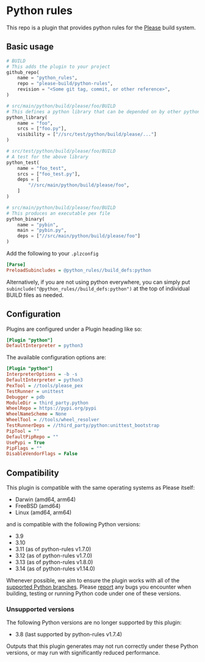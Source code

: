 # Python rules

This repo is a plugin that provides python rules for the [Please](https://please.build) build system.

## Basic usage

```python
# BUILD
# This adds the plugin to your project
github_repo(
    name = "python_rules",
    repo = "please-build/python-rules",
    revision = "<Some git tag, commit, or other reference>",
)

# src/main/python/build/please/foo/BUILD
# This defines a python library that can be depended on by other python rules
python_library(
    name = "foo",
    srcs = ["foo.py"],
    visibility = ["//src/test/python/build/please/..."]
)

# src/test/python/build/please/foo/BUILD
# A test for the above library
python_test(
    name = "foo_test",
    srcs = ["foo_test.py"],
    deps = [
        "//src/main/python/build/please/foo",
    ]
)

# src/main/python/build/please/foo/BUILD
# This produces an executable pex file
python_binary(
    name = "pybin",
    main = "pybin.py",
    deps = ["//src/main/python/build/please/foo"]
)
```

Add the following to your `.plzconfig`

```ini
[Parse]
PreloadSubincludes = @python_rules//build_defs:python
```

Alternatively, if you are not using python everywhere, you can simply put `subinclude("@python_rules//build_defs:python")` at the top of individual BUILD files as needed.

## Configuration

Plugins are configured under a Plugin heading like so:

```ini
[Plugin "python"]
DefaultInterpreter = python3
```

The available configuration options are:

```ini
[Plugin "python"]
InterpreterOptions = -b -s
DefaultInterpreter = python3
PexTool = //tools/please_pex
TestRunner = unittest
Debugger = pdb
ModuleDir = third_party.python
WheelRepo = https://pypi.org/pypi
WheelNameScheme = None
WheelTool = //tools/wheel_resolver
TestRunnerDeps = //third_party/python:unittest_bootstrap
PipTool = ""
DefaultPipRepo = ""
UsePypi = True
PipFlags = ""
DisableVendorFlags = False
```

## Compatibility

This plugin is compatible with the same operating systems as Please itself:

- Darwin (amd64, arm64)
- FreeBSD (amd64)
- Linux (amd64, arm64)

and is compatible with the following Python versions:

- 3.9
- 3.10
- 3.11 (as of python-rules v1.7.0)
- 3.12 (as of python-rules v1.7.0)
- 3.13 (as of python-rules v1.8.0)
- 3.14 (as of python-rules v1.14.0)

Whenever possible, we aim to ensure the plugin works with all of the
[supported Python branches](https://devguide.python.org/versions/#supported-versions). Please
[report](https://github.com/please-build/cc-rules/issues) any bugs you encounter when building,
testing or running Python code under one of these versions.

### Unsupported versions

The following Python versions are no longer supported by this plugin:

- 3.8 (last supported by python-rules v1.7.4)

Outputs that this plugin generates may not run correctly under these Python versions, or may run
with significantly reduced performance.
